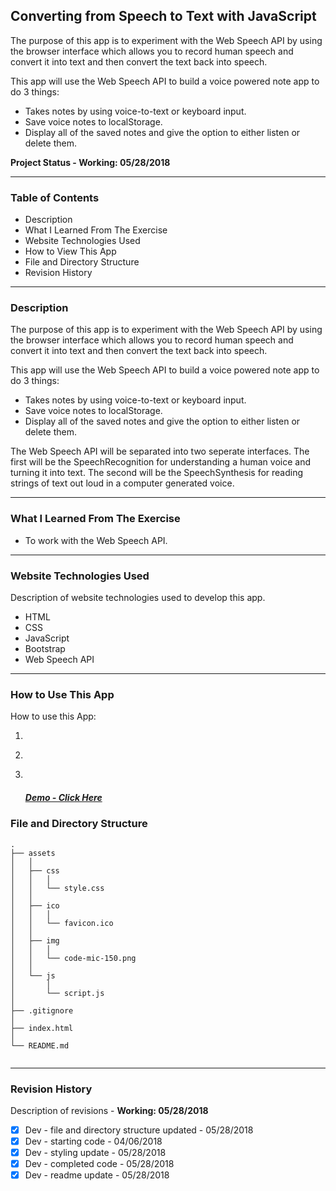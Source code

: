 ## Converting from Speech to Text with JavaScript

The purpose of this app is to experiment with the Web Speech API by using the browser interface which allows you to record human speech and convert it into text and then convert the text back into speech. 

This app will use the Web Speech API to build a voice powered note app to do 3 things:

 - Takes notes by using voice-to-text or keyboard input.
 - Save voice notes to localStorage.
 - Display all of the saved notes and give the option to either listen or delete them.



__Project Status - Working: 05/28/2018__

----

### Table of Contents

  -  Description
  -  What I Learned From The Exercise
  -  Website Technologies Used
  -  How to View This App
  -  File and Directory Structure
  -  Revision History

----


### Description

The purpose of this app is to experiment with the Web Speech API by using the browser interface which allows you to record human speech and convert it into text and then convert the text back into speech. 

This app will use the Web Speech API to build a voice powered note app to do 3 things:

 - Takes notes by using voice-to-text or keyboard input.
 - Save voice notes to localStorage.
 - Display all of the saved notes and give the option to either listen or delete them.

The Web Speech API will be separated into two seperate interfaces. The first will be the SpeechRecognition for understanding a human voice and turning it into text. The second will be the SpeechSynthesis for reading strings of text out loud in a computer generated voice.



----


### What I Learned From The Exercise
- To work with the Web Speech API.


----


### Website Technologies Used

Description of website technologies used to develop this app.

- HTML
- CSS
- JavaScript
- Bootstrap
- Web Speech API

----


### How to Use This App

How to use this App:

1. ​
2. ​
3. ​

   ##### [Demo - Click Here](http://www.dkmitt.com/)

### File and Directory Structure

```
.
├── assets
│   │
│   ├── css
│   │   │
│   │   └── style.css
│   │
│   ├── ico
│   │   │
│   │   └── favicon.ico
│   │
│   ├── img
│   │   │
│   │   └── code-mic-150.png
│   │
│   └── js
│       │
│       └── script.js
│ 
├── .gitignore
│
├── index.html
│
└── README.md     
       
```

----


### Revision History 

Description of revisions - __Working: 05/28/2018__

  - [x] Dev - file and directory structure updated - 05/28/2018
  - [x] Dev - starting code - 04/06/2018
  - [x] Dev - styling update - 05/28/2018
  - [x] Dev - completed code - 05/28/2018
  - [x] Dev - readme update - 05/28/2018